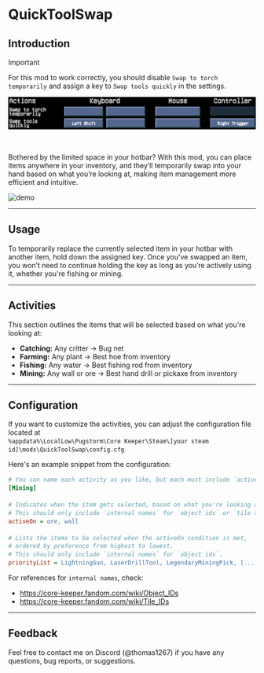 # QuickToolSwap

## Introduction 

> [!IMPORTANT]
> For this mod to work correctly, you should disable `Swap to torch temporarily` and assign a key to `Swap tools quickly` in the settings.
>
> ![img.png](assets/KeyBindings.png)

<br>


Bothered by the limited space in your hotbar? With this mod, you can place items anywhere in your inventory, 
and they’ll temporarily swap into your hand based on what you’re looking at, making item management more efficient and intuitive.

<img src="assets/Demo.gif" alt="demo"/>

---

## Usage

To temporarily replace the currently selected item in your hotbar with another item, hold down the assigned key. Once you've swapped an item, 
you won’t need to continue holding the key as long as you’re actively using it, whether you're fishing or mining.

---

## Activities

This section outlines the items that will be selected based on what you're looking at:

* **Catching:** Any critter -> Bug net
* **Farming:** Any plant -> Best hoe from inventory
* **Fishing:** Any water -> Best fishing rod from inventory
* **Mining:** Any wall or ore -> Best hand drill or pickaxe from inventory


---

## Configuration

If you want to customize the activities, you can adjust the configuration file located at<br>
`%appdata%\LocalLow\Pugstorm\Core Keeper\Steam\[your steam id]\mods\QuickToolSwap\config.cfg`

Here's an example snippet from the configuration:

```cfg
# You can name each activity as you like, but each must include `activeOn` and `priorityList`.
[Mining]

# Indicates when the item gets selected, based on what you're looking at.
# This should only include `internal names` for `object ids` or `tile types`.
activeOn = ore, wall
 
# Lists the items to be selected when the activeOn condition is met, 
# ordered by preference from highest to lowest.
# This should only include `internal names` for `object ids`.
priorityList = LightningGun, LaserDrillTool, LegendaryMiningPick, [...], CopperMiningPick, WoodMiningPick
```

For references for `internal names`, check:
* https://core-keeper.fandom.com/wiki/Object_IDs
* https://core-keeper.fandom.com/wiki/Tile_IDs

---

## Feedback

Feel free to contact me on Discord (@thomas1267) if you have any questions, bug reports, or suggestions.

